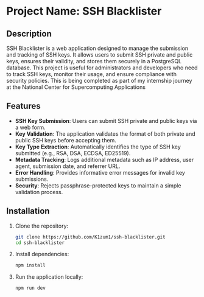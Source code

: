 # Project Name: SSH Blacklister

## Description

SSH Blacklister is a web application designed to manage the submission and tracking of SSH keys. It allows users to submit SSH private and public keys, ensures their validity, and stores them securely in a PostgreSQL database. This project is useful for administrators and developers who need to track SSH keys, monitor their usage, and ensure compliance with security policies. This is being completed as part of my internship journey at the National Center for Supercomputing Applications

## Features

- **SSH Key Submission**: Users can submit SSH private and public keys via a web form.
- **Key Validation**: The application validates the format of both private and public SSH keys before accepting them.
- **Key Type Extraction**: Automatically identifies the type of SSH key submitted (e.g., RSA, DSA, ECDSA, ED25519).
- **Metadata Tracking**: Logs additional metadata such as IP address, user agent, submission date, and referrer URL.
- **Error Handling**: Provides informative error messages for invalid key submissions.
- **Security**: Rejects passphrase-protected keys to maintain a simple validation process.

## Installation

1. Clone the repository:
    ```sh
    git clone https://github.com/K1zum1/ssh-blacklister.git
    cd ssh-blacklister
    ```

2. Install dependencies:
    ```sh
    npm install
    ```

4. Run the application locally:
    ```sh
    npm run dev
    ```




